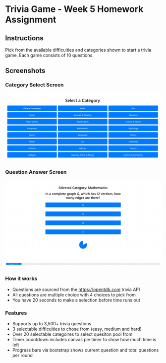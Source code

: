 # Trivia Game - Week 5 Homework Assignment

## Instructions
Pick from the available difficulties and categories shown to start a trivia game. Each game consists of 10 questions.

## Screenshots

### Category Select Screen
![image](/assets/images/intro_screen.png)

### Question Answer Screen
![image](/assets/images/question_screen.png)

### How it works
- Questions are sourced from the https://opentdb.com trivia API
- All questions are multiple choice with 4 choices to pick from
- You have 20 seconds to make a selection before time runs out

### Features
- Supports up to 3,500+ trivia questions
- 3 selectable difficulties to chose from (easy, medium and hard)
- Over 20 selectable categoires to select quesiton pool from
- Timer countdown includes canvas pie timer to show how much time is left
- Progress bars via bootstrap shows current question and total questions per round

